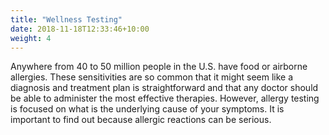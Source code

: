 ```yaml
---
title: "Wellness Testing"
date: 2018-11-18T12:33:46+10:00
weight: 4
---
```


Anywhere from 40 to 50 million people in the U.S. have food or airborne allergies. These sensitivities are so common that it might seem like a diagnosis and treatment plan is straightforward and that any doctor should be able to administer the most effective therapies. However, allergy testing is focused on what is the underlying cause of your symptoms. It is important to find out because allergic reactions can be serious.
